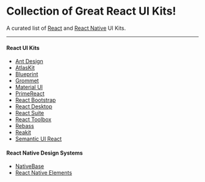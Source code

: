 # Collection of Great React UI Kits!

A curated list of [React](https://reactjs.org/) and [React Native](https://reactnative.dev/) UI Kits.

<hr />

#### React UI Kits

- [Ant Design](https://ant.design/)
- [AtlasKit](https://atlaskit.atlassian.com/)
- [Blueprint](https://blueprintjs.com/)
- [Grommet](https://v2.grommet.io/)
- [Material UI](https://www.material-ui.com/#/)
- [PrimeReact](https://primefaces.org/primereact/)
- [React Bootstrap](https://react-bootstrap.github.io/)
- [React Desktop](http://reactdesktop.js.org/)
- [React Suite](https://rsuitejs.com/)
- [React Toolbox](http://react-toolbox.io/#/)
- [Rebass](https://rebassjs.org/)
- [Reakit](https://reakit.io/)
- [Semantic UI React](https://react.semantic-ui.com/)

#### React Native Design Systems

- [NativeBase](https://nativebase.io/)
- [React Native Elements](https://react-native-training.github.io/react-native-elements/)
